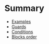 # Summary

* [Examples](book/cases.md)
* [Guards](book/guards.md)
* [Conditions](book/conditions.md)
* [Blocks order](book/order.md)
